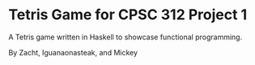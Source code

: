 # Tetris Game for CPSC 312 Project 1

A Tetris game written in Haskell to showcase functional programming.

By Zacht, Iguanaonasteak, and Mickey

